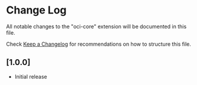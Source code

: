 # Change Log

All notable changes to the "oci-core" extension will be documented in this file.

Check [Keep a Changelog](http://keepachangelog.com/) for recommendations on how to structure this file.

## [1.0.0]

- Initial release
